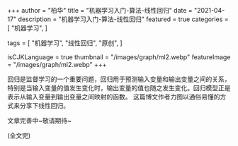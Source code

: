+++
author = "柏华"
title = "机器学习入门-算法-线性回归"
date = "2021-04-17"
description = "机器学习入门-算法-线性回归"
featured = true
categories = [
"机器学习",
]

tags = [
    "机器学习",
    "线性回归",
     "原创",
]

isCJKLanguage = true
thumbnail = "/images/graph/ml2.webp"
featureImage = "/images/graph/ml2.webp"
+++


回归是监督学习的一个重要问题，回归用于预测输入变量和输出变量之间的关系，特别是当输入变量的值发生变化时，输出变量的值也随之发生变化。回归模型正是表示从输入变量到输出变量之间映射的函数。
这篇博文作者力图以通俗易懂的方式来分享下线性回归。

<!--more-->

文章完善中~敬请期待~

(全文完)




